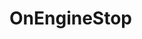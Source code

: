 <Badge type="danger" text="Carbon Compatible"/><Badge type="warning" text="Oxide Compatible"/>
# OnEngineStop
```csharp

```
